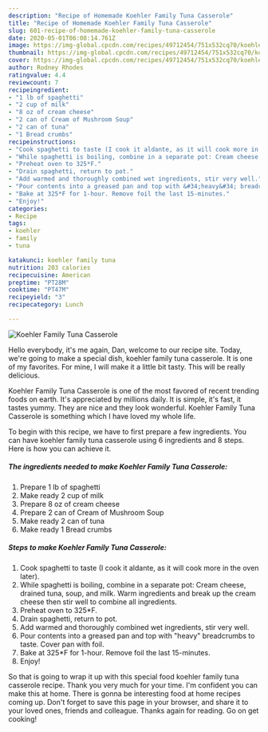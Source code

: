 ```yaml
---
description: "Recipe of Homemade Koehler Family Tuna Casserole"
title: "Recipe of Homemade Koehler Family Tuna Casserole"
slug: 601-recipe-of-homemade-koehler-family-tuna-casserole
date: 2020-05-01T06:08:14.761Z
image: https://img-global.cpcdn.com/recipes/49712454/751x532cq70/koehler-family-tuna-casserole-recipe-main-photo.jpg
thumbnail: https://img-global.cpcdn.com/recipes/49712454/751x532cq70/koehler-family-tuna-casserole-recipe-main-photo.jpg
cover: https://img-global.cpcdn.com/recipes/49712454/751x532cq70/koehler-family-tuna-casserole-recipe-main-photo.jpg
author: Rodney Rhodes
ratingvalue: 4.4
reviewcount: 7
recipeingredient:
- "1 lb of spaghetti"
- "2 cup of milk"
- "8 oz of cream cheese"
- "2 can of Cream of Mushroom Soup"
- "2 can of tuna"
- "1 Bread crumbs"
recipeinstructions:
- "Cook spaghetti to taste (I cook it aldante, as it will cook more in the oven later)."
- "While spaghetti is boiling, combine in a separate pot: Cream cheese, drained tuna, soup, and milk. Warm ingredients and break up the cream cheese then stir well to combine all ingredients."
- "Preheat oven to 325*F."
- "Drain spaghetti, return to pot."
- "Add warmed and thoroughly combined wet ingredients, stir very well."
- "Pour contents into a greased pan and top with &#34;heavy&#34; breadcrumbs to taste. Cover pan with foil."
- "Bake at 325*F for 1-hour. Remove foil the last 15-minutes."
- "Enjoy!"
categories:
- Recipe
tags:
- koehler
- family
- tuna

katakunci: koehler family tuna 
nutrition: 203 calories
recipecuisine: American
preptime: "PT28M"
cooktime: "PT47M"
recipeyield: "3"
recipecategory: Lunch

---
```



![Koehler Family Tuna Casserole](https://img-global.cpcdn.com/recipes/49712454/751x532cq70/koehler-family-tuna-casserole-recipe-main-photo.jpg)

Hello everybody, it's me again, Dan, welcome to our recipe site. Today, we're going to make a special dish, koehler family tuna casserole. It is one of my favorites. For mine, I will make it a little bit tasty. This will be really delicious.



Koehler Family Tuna Casserole is one of the most favored of recent trending foods on earth. It's appreciated by millions daily. It is simple, it's fast, it tastes yummy. They are nice and they look wonderful. Koehler Family Tuna Casserole is something which I have loved my whole life.


To begin with this recipe, we have to first prepare a few ingredients. You can have koehler family tuna casserole using 6 ingredients and 8 steps. Here is how you can achieve it.

<!--inarticleads1-->

##### The ingredients needed to make Koehler Family Tuna Casserole:

1. Prepare 1 lb of spaghetti
1. Make ready 2 cup of milk
1. Prepare 8 oz of cream cheese
1. Prepare 2 can of Cream of Mushroom Soup
1. Make ready 2 can of tuna
1. Make ready 1 Bread crumbs




<!--inarticleads2-->

##### Steps to make Koehler Family Tuna Casserole:

1. Cook spaghetti to taste (I cook it aldante, as it will cook more in the oven later).
1. While spaghetti is boiling, combine in a separate pot: Cream cheese, drained tuna, soup, and milk. Warm ingredients and break up the cream cheese then stir well to combine all ingredients.
1. Preheat oven to 325*F.
1. Drain spaghetti, return to pot.
1. Add warmed and thoroughly combined wet ingredients, stir very well.
1. Pour contents into a greased pan and top with &#34;heavy&#34; breadcrumbs to taste. Cover pan with foil.
1. Bake at 325*F for 1-hour. Remove foil the last 15-minutes.
1. Enjoy!




So that is going to wrap it up with this special food koehler family tuna casserole recipe. Thank you very much for your time. I'm confident you can make this at home. There is gonna be interesting food at home recipes coming up. Don't forget to save this page in your browser, and share it to your loved ones, friends and colleague. Thanks again for reading. Go on get cooking!
